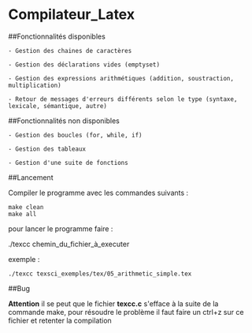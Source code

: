 # Compilateur_Latex

##Fonctionnalités disponibles

	- Gestion des chaines de caractères

	- Gestion des déclarations vides (emptyset)

	- Gestion des expressions arithmétiques (addition, soustraction, multiplication)

	- Retour de messages d'erreurs différents selon le type (syntaxe, lexicale, sémantique, autre)


##Fonctionnalités non disponibles

	- Gestion des boucles (for, while, if)

	- Gestion des tableaux 

	- Gestion d'une suite de fonctions 

##Lancement

Compiler le programme avec les commandes suivants :

```
make clean
make all
```
pour lancer le programme faire : 

./texcc chemin_du_fichier_à_executer

exemple : 
```
./texcc texsci_exemples/tex/05_arithmetic_simple.tex
```
##Bug 

**Attention** il se peut que le fichier **texcc.c** s'efface à la suite de la commande make, pour résoudre le problème il faut faire un ctrl+z sur ce fichier et retenter la compilation 

